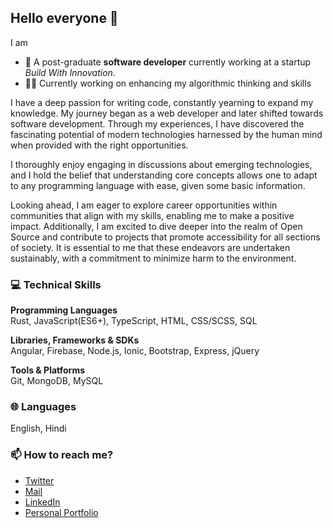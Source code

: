 ## Hello everyone 👋

I am
- 🏫 A post-graduate **software developer** currently working at a startup _Build With Innovation_.
- 👨‍💻 Currently working on enhancing my algorithmic thinking and skills

I have a deep passion for writing code, constantly yearning to expand my knowledge. My journey began as a web developer and later shifted towards software development. Through my experiences, I have discovered the fascinating potential of modern technologies harnessed by the human mind when provided with the right opportunities.

I thoroughly enjoy engaging in discussions about emerging technologies, and I hold the belief that understanding core concepts allows one to adapt to any programming language with ease, given some basic information.

Looking ahead, I am eager to explore career opportunities within communities that align with my skills, enabling me to make a positive impact. Additionally, I am excited to dive deeper into the realm of Open Source and contribute to projects that promote accessibility for all sections of society. It is essential to me that these endeavors are undertaken sustainably, with a commitment to minimize harm to the environment.

### 💻 Technical Skills
**Programming Languages**  
Rust, JavaScript(ES6+), TypeScript, HTML, CSS/SCSS, SQL

**Libraries, Frameworks & SDKs**  
Angular, Firebase, Node.js, Ionic, Bootstrap, Express, jQuery

**Tools & Platforms**  
Git, MongoDB, MySQL

### 🌐 Languages  
English, Hindi

### 📫 How to reach me?
- [Twitter](https://twitter.com/vip_sh18)
- [Mail](mailto:vipulsharma9696@gmail.com)
- [LinkedIn](https://www.linkedin.com/in/vipul-sharma18/)
- [Personal Portfolio](https://vipsh18.github.io/)

<!--
- 🔭 I’m currently working on ...
- 🌱 I’m currently learning ...
- 👯 I’m looking to collaborate on ...
- 🤔 I’m looking for help with ...
- 💬 Ask me about ...
- 😄 Pronouns: ..
-->
